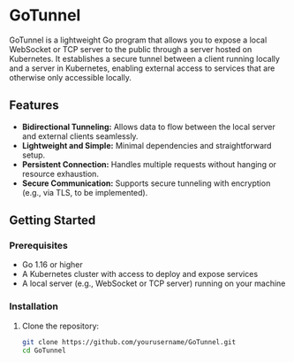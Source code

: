 # GoTunnel

GoTunnel is a lightweight Go program that allows you to expose a local WebSocket or TCP server to the public through a server hosted on Kubernetes. It establishes a secure tunnel between a client running locally and a server in Kubernetes, enabling external access to services that are otherwise only accessible locally.

## Features

- **Bidirectional Tunneling:** Allows data to flow between the local server and external clients seamlessly.
- **Lightweight and Simple:** Minimal dependencies and straightforward setup.
- **Persistent Connection:** Handles multiple requests without hanging or resource exhaustion.
- **Secure Communication:** Supports secure tunneling with encryption (e.g., via TLS, to be implemented).

## Getting Started

### Prerequisites

- Go 1.16 or higher
- A Kubernetes cluster with access to deploy and expose services
- A local server (e.g., WebSocket or TCP server) running on your machine

### Installation

1. Clone the repository:
   ```bash
   git clone https://github.com/yourusername/GoTunnel.git
   cd GoTunnel

